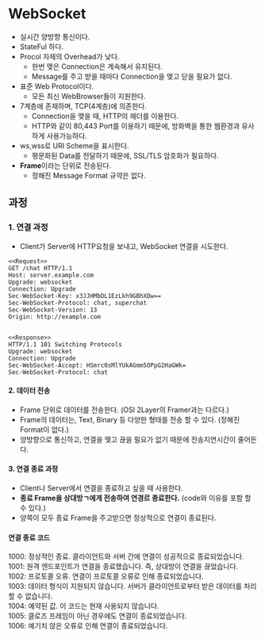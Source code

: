 # WebSocket
- 실시간 양방향 통신이다.
- StateFul 하다.
- Procol 자체의 Overhead가 낮다.
  - 한번 맺은 Connection은 계속해서 유지된다.
  - Message를 주고 받을 때마다 Connection을 맺고 닫을 필요가 없다.
- 표준 Web Protocol이다.
  - 모든 최신 WebBrowser들이 지원한다.
- 7계층에 존재하며, TCP(4계층)에 의존한다.
  - Connection을 맺을 때, HTTP의 헤더를 이용한다.
  - HTTP와 같이 80,443 Port를 이용하기 때문에, 방화벽을 통한 웹환경과 유사하게 사용가능하다.
- ws,wss로 URI Scheme을 표시한다.
  - 평문화된 Data를 전달하기 때문에, SSL/TLS 암호화가 필요하다.
- **Frame**이라는 단위로 전송된다.
  - 정해진 Message Format 규약은 없다.

## 과정
### 1. 연결 과정
- Client가 Server에 HTTP요청을 보내고, WebSocket 연결을 시도한다.
```text
<<Request>>
GET /chat HTTP/1.1
Host: server.example.com
Upgrade: websocket
Connection: Upgrade
Sec-WebSocket-Key: x3JJHMbDL1EzLkh9GBhXDw==
Sec-WebSocket-Protocol: chat, superchat
Sec-WebSocket-Version: 13
Origin: http://example.com


<<Response>>
HTTP/1.1 101 Switching Protocols
Upgrade: websocket
Connection: Upgrade
Sec-WebSocket-Accept: HSmrc0sMlYUkAGmm5OPpG2HaGWk=
Sec-WebSocket-Protocol: chat
```


#### 2. 데이터 전송
- Frame 단위로 데이터를 전송한다. (OSI 2Layer의 Framer과는 다르다.)
- Frame의 데이터는, Text, Binary 등 다양한 형태를 전송 할 수 있다. (정해진 Format이 없다.)
- 양방향으로 통신하고, 연결을 맺고 끊을 필요가 없기 때문에 전송지연시간이 줄어든다.

#### 3. 연결 종료 과정
- Client나 Server에서 연결을 종료하고 싶을 때 사용한다.
- **종료 Frame을 상대방ㄱ에게 전송하여 연경르 종료한다.** (code와 이유를 포함 할 수 있다.)
- 양쪽이 모두 종료 Frame을 주고받으면 정상적으로 연결이 종료된다.

#### 연결 종료 코드
1000: 정상적인 종료. 클라이언트와 서버 간에 연결이 성공적으로 종료되었습니다.   
1001: 원격 엔드포인트가 연결을 종료했습니다. 즉, 상대방이 연결을 끊었습니다.   
1002: 프로토콜 오류. 연결이 프로토콜 오류로 인해 종료되었습니다.   
1003: 데이터 형식이 지원되지 않습니다. 서버가 클라이언트로부터 받은 데이터를 처리할 수 없습니다.   
1004: 예약된 값. 이 코드는 현재 사용되지 않습니다.   
1005: 클로즈 프레임이 아닌 경우에도 연결이 종료되었습니다.   
1006: 예기치 않은 오류로 인해 연결이 종료되었습니다.   

